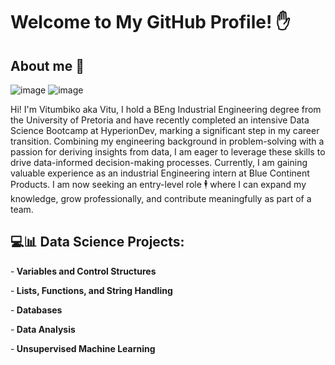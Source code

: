 # Welcome to My GitHub Profile! ✋

## About me 🦾
![image](https://github.com/user-attachments/assets/e4c13522-9925-4f0d-8995-1bc82c91f2d8) ![image](https://github.com/user-attachments/assets/c40dca17-cfec-4d39-a1a4-c4961974c646)

Hi! I'm Vitumbiko aka Vitu, I hold a BEng Industrial Engineering degree from the University of Pretoria and have recently completed an intensive Data Science Bootcamp at HyperionDev, marking a significant step in my career transition. Combining my engineering background in problem-solving with a passion for deriving insights from data, I am eager to leverage these skills to drive data-informed decision-making processes. Currently, I am gaining valuable experience as an industrial Engineering intern at Blue Continent Products. I am now seeking an entry-level role 🕴️ where I can expand my knowledge, grow professionally, and contribute meaningfully as part of a team.

<h2> 💻📊 Data Science Projects: </h2>

-<b> Variables and Control Structures</b>

-<b> Lists, Functions, and String Handling</b>

-<b> Databases</b>

-<b> Data Analysis</b>

-<b> Unsupervised Machine Learning</b>
